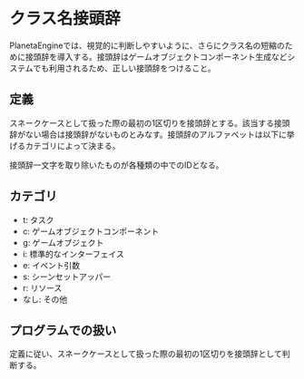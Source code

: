 # クラス名接頭辞

PlanetaEngineでは、視覚的に判断しやすいように、さらにクラス名の短縮のために接頭辞を導入する。接頭辞はゲームオブジェクトコンポーネント生成などシステムでも利用されるため、正しい接頭辞をつけること。

## 定義

スネークケースとして扱った際の最初の1区切りを接頭辞とする。該当する接頭辞がない場合は接頭辞がないものとみなす。接頭辞のアルファベットは以下に挙げるカテゴリによって決まる。

接頭辞一文字を取り除いたものが各種類の中でのIDとなる。

## カテゴリ

- t: タスク
- c: ゲームオブジェクトコンポーネント
- g: ゲームオブジェクト
- i: 標準的なインターフェイス
- e: イベント引数
- s: シーンセットアッパー
- r: リソース
- なし: その他

## プログラムでの扱い

定義に従い、スネークケースとして扱った際の最初の1区切りを接頭辞として判断する。
